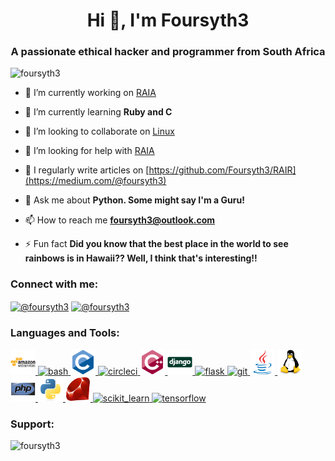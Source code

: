 <h1 align="center">Hi 👋, I'm Foursyth3</h1>
<h3 align="center">A passionate ethical hacker and programmer from South Africa</h3>

<p align="left"> <img src="https://komarev.com/ghpvc/?username=foursyth3&label=Profile%20views&color=0e75b6&style=flat" alt="foursyth3" /> </p>

- 🔭 I’m currently working on [RAIA](https://github.com/Foursyth3/RAIR)

- 🌱 I’m currently learning **Ruby and C**

- 👯 I’m looking to collaborate on [Linux](https://github.com/torvalds/linux)

- 🤝 I’m looking for help with [RAIA](https://github.com/Foursyth3/RAIR)

- 📝 I regularly write articles on [https://github.com/Foursyth3/RAIR](https://medium.com/@foursyth3)

- 💬 Ask me about **Python. Some might say I'm a Guru!**

- 📫 How to reach me **foursyth3@outlook.com**

- ⚡ Fun fact **Did you know that the best place in the world to see rainbows is in Hawaii?? Well, I think that's interesting!!**

<h3 align="left">Connect with me:</h3>
<p align="left">
<a href="https://stackoverflow.com/users/@foursyth3" target="blank"><img align="center" src="https://raw.githubusercontent.com/rahuldkjain/github-profile-readme-generator/master/src/images/icons/Social/stack-overflow.svg" alt="@foursyth3" height="30" width="40" /></a>
<a href="https://medium.com/@foursyth3" target="blank"><img align="center" src="https://raw.githubusercontent.com/rahuldkjain/github-profile-readme-generator/master/src/images/icons/Social/medium.svg" alt="@foursyth3" height="30" width="40" /></a>
</p>

<h3 align="left">Languages and Tools:</h3>
<p align="left"> <a href="https://aws.amazon.com" target="_blank"> <img src="https://raw.githubusercontent.com/devicons/devicon/master/icons/amazonwebservices/amazonwebservices-original-wordmark.svg" alt="aws" width="40" height="40"/> </a> <a href="https://www.gnu.org/software/bash/" target="_blank"> <img src="https://www.vectorlogo.zone/logos/gnu_bash/gnu_bash-icon.svg" alt="bash" width="40" height="40"/> </a> <a href="https://www.cprogramming.com/" target="_blank"> <img src="https://raw.githubusercontent.com/devicons/devicon/master/icons/c/c-original.svg" alt="c" width="40" height="40"/> </a> <a href="https://circleci.com" target="_blank"> <img src="https://www.vectorlogo.zone/logos/circleci/circleci-icon.svg" alt="circleci" width="40" height="40"/> </a> <a href="https://www.w3schools.com/cpp/" target="_blank"> <img src="https://raw.githubusercontent.com/devicons/devicon/master/icons/cplusplus/cplusplus-original.svg" alt="cplusplus" width="40" height="40"/> </a> <a href="https://www.djangoproject.com/" target="_blank"> <img src="https://raw.githubusercontent.com/devicons/devicon/master/icons/django/django-original.svg" alt="django" width="40" height="40"/> </a> <a href="https://flask.palletsprojects.com/" target="_blank"> <img src="https://www.vectorlogo.zone/logos/pocoo_flask/pocoo_flask-icon.svg" alt="flask" width="40" height="40"/> </a> <a href="https://git-scm.com/" target="_blank"> <img src="https://www.vectorlogo.zone/logos/git-scm/git-scm-icon.svg" alt="git" width="40" height="40"/> </a> <a href="https://www.java.com" target="_blank"> <img src="https://raw.githubusercontent.com/devicons/devicon/master/icons/java/java-original.svg" alt="java" width="40" height="40"/> </a> <a href="https://www.linux.org/" target="_blank"> <img src="https://raw.githubusercontent.com/devicons/devicon/master/icons/linux/linux-original.svg" alt="linux" width="40" height="40"/> </a> <a href="https://www.php.net" target="_blank"> <img src="https://raw.githubusercontent.com/devicons/devicon/master/icons/php/php-original.svg" alt="php" width="40" height="40"/> </a> <a href="https://www.python.org" target="_blank"> <img src="https://raw.githubusercontent.com/devicons/devicon/master/icons/python/python-original.svg" alt="python" width="40" height="40"/> </a> <a href="https://www.ruby-lang.org/en/" target="_blank"> <img src="https://raw.githubusercontent.com/devicons/devicon/master/icons/ruby/ruby-original.svg" alt="ruby" width="40" height="40"/> </a> <a href="https://scikit-learn.org/" target="_blank"> <img src="https://upload.wikimedia.org/wikipedia/commons/0/05/Scikit_learn_logo_small.svg" alt="scikit_learn" width="40" height="40"/> </a> <a href="https://www.tensorflow.org" target="_blank"> <img src="https://www.vectorlogo.zone/logos/tensorflow/tensorflow-icon.svg" alt="tensorflow" width="40" height="40"/> </a> </p>

<h3 align="left">Support:</h3>
<p><a href="https://www.buymeacoffee.com/foursyth3"> <img align="left" src="https://cdn.buymeacoffee.com/buttons/v2/default-yellow.png" height="50" width="210" alt="foursyth3" /></a></p><br><br>

<!--
<p><img align="left" src="https://github-readme-stats.vercel.app/api/top-langs?username=foursyth3&show_icons=true&locale=en&layout=compact" alt="foursyth3" /></p>

<p>&nbsp;<img align="center" src="https://github-readme-stats.vercel.app/api?username=foursyth3&show_icons=true&locale=en" alt="foursyth3" /></p>

-->
